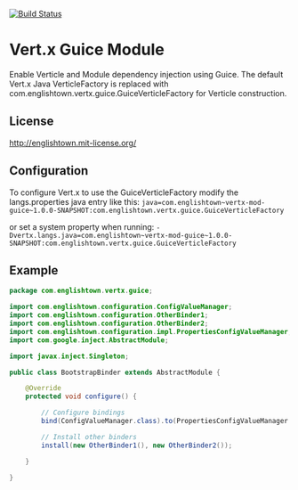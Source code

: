 [![Build Status](https://travis-ci.org/englishtown/vertx-mod-guice.png)](https://travis-ci.org/englishtown/vertx-mod-guice)

# Vert.x Guice Module
Enable Verticle and Module dependency injection using Guice.  The default Vert.x Java VerticleFactory is replaced with
com.englishtown.vertx.guice.GuiceVerticleFactory for Verticle construction.


## License
http://englishtown.mit-license.org/


## Configuration

To configure Vert.x to use the GuiceVerticleFactory modify the langs.properties java entry like this:
`java=com.englishtown~vertx-mod-guice~1.0.0-SNAPSHOT:com.englishtown.vertx.guice.GuiceVerticleFactory`

or set a system property when running:
`-Dvertx.langs.java=com.englishtown~vertx-mod-guice~1.0.0-SNAPSHOT:com.englishtown.vertx.guice.GuiceVerticleFactory`


## Example

```java
package com.englishtown.vertx.guice;

import com.englishtown.configuration.ConfigValueManager;
import com.englishtown.configuration.OtherBinder1;
import com.englishtown.configuration.OtherBinder2;
import com.englishtown.configuration.impl.PropertiesConfigValueManager;
import com.google.inject.AbstractModule;

import javax.inject.Singleton;

public class BootstrapBinder extends AbstractModule {

    @Override
    protected void configure() {

        // Configure bindings
        bind(ConfigValueManager.class).to(PropertiesConfigValueManager.class).in(Singleton.class);

        // Install other binders
        install(new OtherBinder1(), new OtherBinder2());

    }

}
```
